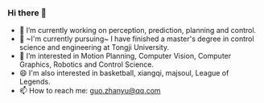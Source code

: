 ### Hi there 👋

- 🔭 I’m currently working on perception, prediction, planning and control.
- 📝 ~I'm currently pursuing~ I have finished a master's degree in control science and engineering at Tongji University.
- 🌱 I’m interested in Motion Planning, Computer Vision, Computer Graphics, Robotics and Control Science.
- 😄 I'm also interested in basketball, xiangqi, majsoul, League of Legends.
- 📫 How to reach me: guo.zhanyu@qq.com

<!--
**ZhanyuGuo/ZhanyuGuo** is a ✨ _special_ ✨ repository because its `README.md` (this file) appears on your GitHub profile.

Here are some ideas to get you started:

- 🔭 I’m currently working on ...
- 🌱 I’m currently learning ...
- 👯 I’m looking to collaborate on ...
- 🤔 I’m looking for help with ...
- 💬 Ask me about ...
- 📫 How to reach me: ...
- 😄 Pronouns: ...
- ⚡ Fun fact: ...
-->
